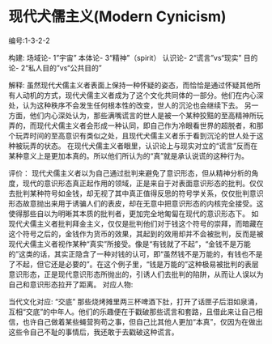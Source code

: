 # 现代犬儒主义(Modern Cynicism)
编号:1-3-2-2


构建:
场域论- 1”宇宙”
本体论- 3“精神”（spirit）
认识论- 2“谎言”vs“现实”
目的论- 2“私人目的”vs“公共目的”

解释:
    虽然现代犬儒主义者表面上保持一种怀疑的姿态，而恰恰是通过怀疑其他所有人动机的方式，现代犬儒主义者成为了这个文化共同体的一部分。他们在内心深处，认为这种秩序不会发生任何根本性的改变，世人的沉沦也会继续下去。
另一方面，他们内心深处认为，那些满嘴谎言的世人是被一个某种狡黠的至高精神所玩弄的，而现代犬儒主义者会形成一种认同，即自己作为冷眼看世界的超脱者，和那个玩弄时间的至高意识有类似之处，且现代犬儒主义者乐于看到沉沦的世人处于这种被玩弄的状态。
在现代犬儒主义者眼里，认识论上与现实对立的“谎言”反而在某种意义上是更加本真的。所以他们所认为的“真”就是承认说谎的这种行为。 



评价：
    现代犬儒主义者以为自己通过批判来避免了意识形态，但从精神分析的角度，现代的意识形态真正起作用的领域，正是来自于对表面意识形态的批判。仅仅去批判某种符号如金钱，却无视了其中真正值得反思的符号学关系，仅仅批判意识形态故意抛出来用于诱骗人们的表皮，却在无意中把意识形态的内核完全接受。这使得那些自以为明晰其本质的批判者，更加完全地匍匐在现代的意识形态下。
如现代犬儒主义者批判拜金主义，仅仅是批判他们对于钱这个符号的崇拜，而暗藏在这个符号之后的，金钱作为货币的效果，其起到的效用却并不会被批判，反而是被现代犬儒主义者视作某种“真实”所接受。像是“有钱就了不起”，“金钱不是万能的”这类的话，其实正隐含了一种对钱的认可，即“虽然钱不是万能的，有钱也不是了不起，但它还是必要的”。在这个例子里，“钱是万能的”这种极易被批判的表层意识形态，正是现代意识形态所抛出的，引诱人们去批判的陷阱，从而让人误以为自己和意识形态拉开了距离。
对应人物:

当代文化对应:
“交底”
那些烧烤摊里两三杯啤酒下肚，打开了话匣子后泪如泉涌，互相“交底”的中年人。他们的乐趣便在于戳破那些谎言和套路，且借此来让自己相信，也许自己做着某些蝇营狗苟之事，但自己比其他人更加“本真”，仅因为在做出这些令自己不耻的事情后，我还敢于去戳破这种谎言。
